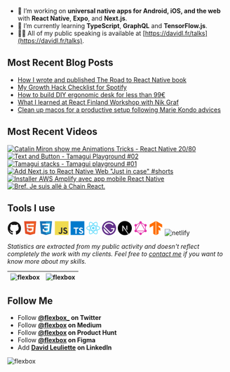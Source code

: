 - 🔭 I’m working on **universal native apps for Android, iOS, and the web** with **React Native**, **Expo**, and **Next.js**.
- 🌱 I’m currently learning **TypeScript**, **GraphQL** and **TensorFlow.js**.
- 👨‍💻 All of my public speaking is available at [https://davidl.fr/talks](https://davidl.fr/talks).

## Most Recent Blog Posts

<!-- MEDIUM:START -->
- [How I wrote and published The Road to React Native book](https://flexbox.medium.com/how-i-wrote-and-published-the-road-to-react-native-book-7ca80fa2fd88?source=rss-cc5b33b54088------2)
- [My Growth Hack Checklist for Spotify](https://flexbox.medium.com/how-i-got-more-than-4000-followers-on-spotify-ae4bcb6d6e73?source=rss-cc5b33b54088------2)
- [How to build DIY ergonomic desk for less than 99€](https://flexbox.medium.com/how-to-build-diy-ergonomic-desk-for-less-than-99-82fa51a0d98e?source=rss-cc5b33b54088------2)
- [What I learned at React Finland Workshop with Nik Graf](https://medium.com/react-finland/what-i-learned-at-react-finland-workshop-with-nik-graf-99c37dc1d8c1?source=rss-cc5b33b54088------2)
- [Clean up macos for a productive setup following Marie Kondo advices](https://blog.usejournal.com/kondo-your-mac-b2443f2ebc2f?source=rss-cc5b33b54088------2)
<!-- MEDIUM:END -->

## Most Recent Videos

<!-- BEGIN YOUTUBE-CARDS -->
[![Catalin Miron show me Animations Tricks - React Native 20/80](https://ytcards.demolab.com/?id=A7wJNQ304x4&title=Catalin+Miron+show+me+Animations+Tricks+-+React+Native+20%2F80&lang=en&timestamp=1697122808&background_color=%230d1117&title_color=%23ffffff&stats_color=%23dedede&max_title_lines=1&width=250&border_radius=5 "Catalin Miron show me Animations Tricks - React Native 20/80")](https://www.youtube.com/watch?v=A7wJNQ304x4)
[![Text and Button - Tamagui Playground #02](https://ytcards.demolab.com/?id=hyw_TD6BOdU&title=Text+and+Button+-+Tamagui+Playground+%2302&lang=en&timestamp=1697025630&background_color=%230d1117&title_color=%23ffffff&stats_color=%23dedede&max_title_lines=1&width=250&border_radius=5 "Text and Button - Tamagui Playground #02")](https://www.youtube.com/watch?v=hyw_TD6BOdU)
[![Tamagui stacks - Tamagui playground #01](https://ytcards.demolab.com/?id=xRfdhK8cx1U&title=Tamagui+stacks+-+Tamagui+playground+%2301&lang=en&timestamp=1696341645&background_color=%230d1117&title_color=%23ffffff&stats_color=%23dedede&max_title_lines=1&width=250&border_radius=5 "Tamagui stacks - Tamagui playground #01")](https://www.youtube.com/watch?v=xRfdhK8cx1U)
[![Add Next.js to React Native Web "Just in case" #shorts](https://ytcards.demolab.com/?id=MLk3KVIK3_Q&title=Add+Next.js+to+React+Native+Web+%22Just+in+case%22+%23shorts&lang=en&timestamp=1691668215&background_color=%230d1117&title_color=%23ffffff&stats_color=%23dedede&max_title_lines=1&width=250&border_radius=5 "Add Next.js to React Native Web \"Just in case\" #shorts")](https://www.youtube.com/watch?v=MLk3KVIK3_Q)
[![Installer AWS Amplify avec app mobile React Native](https://ytcards.demolab.com/?id=8cpUdbgpKq8&title=Installer+AWS+Amplify+avec+app+mobile+React+Native&lang=en&timestamp=1689087605&background_color=%230d1117&title_color=%23ffffff&stats_color=%23dedede&max_title_lines=1&width=250&border_radius=5 "Installer AWS Amplify avec app mobile React Native")](https://www.youtube.com/watch?v=8cpUdbgpKq8)
[![Bref. Je suis allé à Chain React.](https://ytcards.demolab.com/?id=QVqYGXxLuH4&title=Bref.+Je+suis+all%C3%A9+%C3%A0+Chain+React.&lang=en&timestamp=1685971816&background_color=%230d1117&title_color=%23ffffff&stats_color=%23dedede&max_title_lines=1&width=250&border_radius=5 "Bref. Je suis allé à Chain React.")](https://www.youtube.com/watch?v=QVqYGXxLuH4)
<!-- END YOUTUBE-CARDS -->

## Tools I use

<p align="left">
  <img src="https://raw.githubusercontent.com/devicons/devicon/master/icons/github/github-original.svg" alt="git" width="32" height="32"/>
  <img src="https://raw.githubusercontent.com/devicons/devicon/master/icons/html5/html5-original.svg" alt="html5" width="32" height="32"/>
  <img src="https://raw.githubusercontent.com/devicons/devicon/master/icons/css3/css3-original.svg" alt="css3" width="32" height="32"/>

  <img src="https://raw.githubusercontent.com/devicons/devicon/master/icons/javascript/javascript-original.svg" alt="javascript" width="32" height="32"/>
  <img src="https://raw.githubusercontent.com/devicons/devicon/master/icons/typescript/typescript-original.svg" alt="typescript" width="32" height="32"/>
  <img src="https://raw.githubusercontent.com/devicons/devicon/master/icons/react/react-original.svg" alt="react" width="32" height="32"/>
  <img src="https://raw.githubusercontent.com/devicons/devicon/master/icons/gatsby/gatsby-plain.svg" alt="gatsby" width="32" height="32"/>
  <img src="https://raw.githubusercontent.com/devicons/devicon/master/icons/nextjs/nextjs-original.svg" alt="nextjs" width="32" height="32"/>
  <img src="https://raw.githubusercontent.com/devicons/devicon/master/icons/graphql/graphql-plain.svg" alt="graphql" width="32" height="32"/>
  <img src="https://raw.githubusercontent.com/devicons/devicon/master/icons/tensorflow/tensorflow-original.svg" alt="tensorflow" width="32" height="32"/>

  <img src="https://www.vectorlogo.zone/logos/netlify/netlify-icon.svg" alt="netlify" width="32" height="32"/>

</p>

<em>Statistics are extracted from my public activity and doesn't reflect completely the work with my clients.</em>
<em>Feel free to <a href="https://davidl.fr/onboading" target="_blank">contact me</a> if you want to know more about my skills.</em>


| <img src="https://github-readme-stats.vercel.app/api?username=flexbox&show_icons=true&theme=buefy" alt="flexbox" />  | <img src="https://github-readme-stats.vercel.app/api/top-langs/?username=flexbox&layout=compact&hide=html&theme=buefy" alt="flexbox" /> |
| ------------- | ------------- |

## Follow Me

- Follow **<a href="https://twitter.com/intent/follow?screen_name=flexbox_">@flexbox_</a> on Twitter**
- Follow **<a href="https://medium.com/@flexbox">@flexbox</a> on Medium**
- Follow **<a href="https://www.producthunt.com/@flexbox">@flexbox</a> on Product Hunt**
- Follow **<a href="https://www.figma.com/@flexbox">@flexbox</a> on Figma**
- Add **<a href="https://www.linkedin.com/in/david-leuliette">David Leuliette</a> on LinkedIn**

<a href="https://github.com/flexbox">
  <img align="left" src="https://komarev.com/ghpvc/?username=flexbox" alt="flexbox" />
</a>

